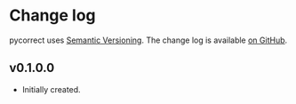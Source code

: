 Change log
==========

pycorrect uses [Semantic Versioning][1].
The change log is available [on GitHub][2].

[1]: http://semver.org/spec/v2.0.0.html
[2]: https://github.com/githubuser/pycorrect/releases

## v0.1.0.0

* Initially created.
